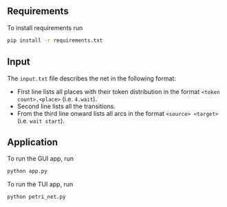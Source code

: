 ## Requirements
To install requirements run
```sh
pip install -r requirements.txt

```

## Input
The `input.txt` file describes the net in the following format:
- First line lists all places with their token distribution in the format `<token count>.<place>` (i.e. `4.wait`).
- Second line lists all the transitions.
- From the third line onward lists all arcs in the format `<source> <target>` (i.e. `wait start`).

## Application
To run the GUI app, run
```sh
python app.py

```

To run the TUI app, run
```sh
python petri_net.py

```
